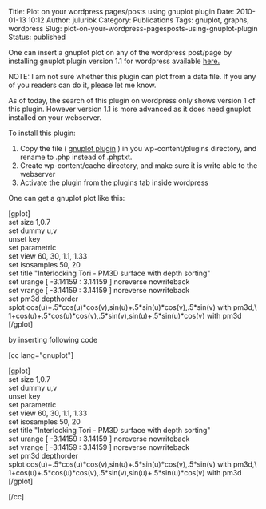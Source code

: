 Title: Plot on your wordpress pages/posts using gnuplot plugin
Date: 2010-01-13 10:12
Author: juluribk
Category: Publications
Tags: gnuplot, graphs, wordpress
Slug: plot-on-your-wordpress-pagesposts-using-gnuplot-plugin
Status: published

One can insert a gnuplot plot on any of the wordpress post/page by installing gnuplot plugin version 1.1 for wordpress available [here.](http://www.clker.com/blog/2008/07/18/gnuplot-wordpress-plugin-v11/)

NOTE: I am not sure whether this plugin can plot from a data file. If you any of you readers can do it, please let me know.

As of today, the search of this plugin on wordpress only shows version 1 of this plugin. However version 1.1 is more advanced as it does need gnuplot installed on your webserver.

To install this plugin:

1.  Copy the file ( [gnuplot plugin](http://www.clker.com/blog/wp-content/uploads/2008/07/gnuplot.phptxt) ) in you wp-content/plugins directory, and rename to .php instead of .phptxt.
2.  Create wp-content/cache directory, and make sure it is write able to the webserver
3.  Activate the plugin from the plugins tab inside wordpress

One can get a gnuplot plot like this:

\[gplot\]  
set size 1,0.7  
set dummy u,v  
unset key  
set parametric  
set view 60, 30, 1.1, 1.33  
set isosamples 50, 20  
set title "Interlocking Tori - PM3D surface with depth sorting"  
set urange \[ -3.14159 : 3.14159 \] noreverse nowriteback  
set vrange \[ -3.14159 : 3.14159 \] noreverse nowriteback  
set pm3d depthorder  
splot cos(u)+.5\*cos(u)\*cos(v),sin(u)+.5\*sin(u)\*cos(v),.5\*sin(v) with pm3d,\\  
1+cos(u)+.5\*cos(u)\*cos(v),.5\*sin(v),sin(u)+.5\*sin(u)\*cos(v) with pm3d  
\[/gplot\]

by inserting following code

\[cc lang="gnuplot"\]

\[gplot\]  
set size 1,0.7  
set dummy u,v  
unset key  
set parametric  
set view 60, 30, 1.1, 1.33  
set isosamples 50, 20  
set title "Interlocking Tori - PM3D surface with depth sorting"  
set urange \[ -3.14159 : 3.14159 \] noreverse nowriteback  
set vrange \[ -3.14159 : 3.14159 \] noreverse nowriteback  
set pm3d depthorder  
splot cos(u)+.5\*cos(u)\*cos(v),sin(u)+.5\*sin(u)\*cos(v),.5\*sin(v) with pm3d,\\  
1+cos(u)+.5\*cos(u)\*cos(v),.5\*sin(v),sin(u)+.5\*sin(u)\*cos(v) with pm3d  
\[/gplot\]

\[/cc\]
